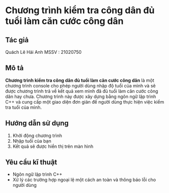 # Chương trình kiểm tra công dân đủ tuổi làm căn cước công dân 
## Tác giả 
Quách Lê Hải Anh
MSSV : 21020750
## Mô tả 
**Chương trình kiểm tra công dân đủ tuổi làm căn cước công dân** là một chương trình console cho phép người dùng nhập độ tuổi của mình và sẽ được chương trình trả về kết quả xem mình đã đủ tuổi làm căn cước công dân hay chưa. Chương trình này được xây dựng bằng ngôn ngữ lập trình C++ và cung cấp một giao diện đơn giản để người dùng thực hiện việc kiểm tra tuổi của mình.
## Hướng dẫn sử dụng 
1. Khởi động chương trình
2. Nhập tuổi của bạn
3. Kết quả sẽ được hiển thị trên màn hình
## Yêu cầu kĩ thuật 
- Ngôn ngữ lập trình C++
- Xử lý các trường hợp ngoại lệ một cách an toàn và thông báo lỗi cho người dùng
